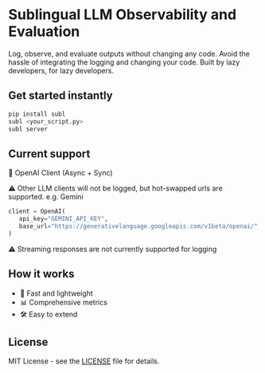 # Sublingual LLM Observability and Evaluation

Log, observe, and evaluate outputs without changing any code.
Avoid the hassle of integrating the logging and changing your code.
Built by lazy developers, for lazy developers.

## Get started instantly
```bash
pip install subl
subl <your_script.py>
subl server
```

## Current support
 🤖 OpenAI Client (Async + Sync)
 
 ⚠️ Other LLM clients will not be logged, but hot-swapped urls are supported. e.g. Gemini
 ```python
client = OpenAI(
    api_key="GEMINI_API_KEY",
    base_url="https://generativelanguage.googleapis.com/v1beta/openai/"
)
 ```

 ⚠️ Streaming responses are not currently supported for logging


## How it works

- 🚀 Fast and lightweight
- 📊 Comprehensive metrics
- 🛠 Easy to extend

## License

MIT License - see the [LICENSE](LICENSE) file for details.